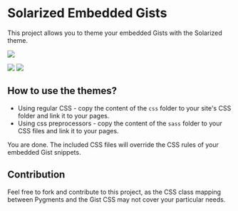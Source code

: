 # Solarized Embedded Gists

This project allows you to theme your embedded Gists with the Solarized theme.

<img src="http://tiborsimon.github.io/images/solarized-gist-demo-image.png" />

<a href="http://tiborsimon.github.io/tools/solarized-theme-for-embedded-gists/" target="_blank"><img src="http://tiborsimon.github.io/images/corresponding-article.png" /></a>   <a href="http://tiborsimon.github.io/tools/solarized-theme-for-embedded-gists#discussion" target="_blank"><img src="http://tiborsimon.github.io/images/join-to-the-discussion.png" /></a>

## How to use the themes?

- Using regular CSS - copy the content of the `css` folder to your site's CSS folder and link it to your pages.
- Using css preprocessors - copy the content of the `sass` folder to your CSS files and link it to your pages.

You are done. The included CSS files will override the CSS rules of your embedded Gist snippets.



## Contribution

Feel free to fork and contribute to this project, as the CSS class mapping between Pygments and the Gist CSS may not cover your particular needs.


